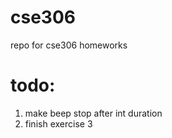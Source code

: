 # cse306
repo for cse306 homeworks

# todo:
1. make beep stop after int duration
2. finish exercise 3